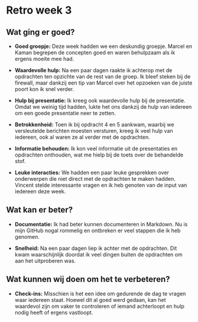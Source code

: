 # Retro week 3

## **Wat ging er goed?**

- **Goed groepje:** Deze week hadden we een deskundig groepje. Marcel en Kaman begrepen de concepten goed en waren behulpzaam als ik ergens moeite mee had.

- **Waardevolle hulp:** Na een paar dagen raakte ik achterop met de opdrachten ten opzichte van de rest van de groep. Ik bleef steken bij de firewall, maar dankzij een tip van Marcel over het opzoeken van de juiste poort kon ik snel verder.

- **Hulp bij presentatie:** Ik kreeg ook waardevolle hulp bij de presentatie. Omdat we weinig tijd hadden, lukte het ons dankzij de hulp van iedereen om een goede presentatie neer te zetten.

- **Betrokkenheid:** Toen ik bij opdracht 4 en 5 aankwam, waarbij we versleutelde berichten moesten versturen, kreeg ik veel hulp van iedereen, ook al waren ze al verder met de opdrachten.

- **Informatie behouden:** Ik kon veel informatie uit de presentaties en opdrachten onthouden, wat me hielp bij de toets over de behandelde stof.

- **Leuke interacties:** We hadden een paar leuke gesprekken over onderwerpen die niet direct met de opdrachten te maken hadden. Vincent stelde interessante vragen en ik heb genoten van de input van iedereen deze week.

## **Wat kan er beter?**

- **Documentatie:** Ik had beter kunnen documenteren in Markdown. Nu is mijn GitHub nogal rommelig en ontbreken er veel stappen die ik heb genomen.

- **Snelheid:** Na een paar dagen liep ik achter met de opdrachten. Dit kwam waarschijnlijk doordat ik veel dingen buiten de opdrachten om aan het uitproberen was.

## **Wat kunnen wij doen om het te verbeteren?**

- **Check-ins:** Misschien is het een idee om gedurende de dag te vragen waar iedereen staat. Hoewel dit al goed werd gedaan, kan het waardevol zijn om vaker te controleren of iemand achterloopt en hulp nodig heeft of ergens vastloopt.
